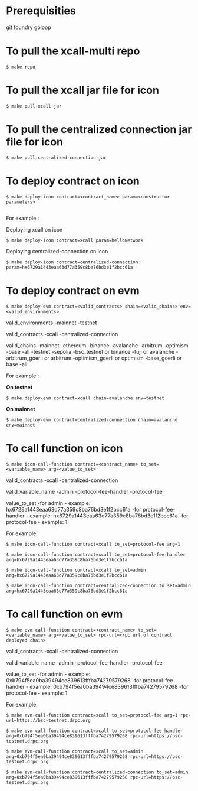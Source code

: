 # Prerequisities

git
foundry
goloop


# To pull the xcall-multi repo

```shell
$ make repo
```

# To pull the xcall jar file for icon

```shell
$ make pull-xcall-jar
```

# To pull the centralized connection jar file for icon

```shell
$ make pull-centralized-connection-jar
```

# To deploy contract on icon

```shell
$ make deploy-icon contract=<contract_name> param=<constructor parameters>
  
```

For example : 

Deploying xcall on icon
```shell
$ make deploy-icon contract=xcall param=helloNetwork   
```

Deploying centralized-connection on icon
```shell
$ make deploy-icon contract=centralized-connection param=hx6729a1443eaa63d77a359c8ba76bd3e1f2bcc61a   
```

# To deploy contract on evm

```shell
$ make deploy-evm contract=<valid_contracts> chain=<valid_chains> env=<valid_environments>    
```

valid_environments
    -mainnet
    -testnet

valid_contracts
    -xcall
    -centralized-connection

valid_chains
    -mainnet
        -ethereum
        -binance
        -avalanche
        -arbitrum
        -optimism
        -base
        -all
    -testnet
        -sepolia
        -bsc_testnet or binance
        -fuji or avalanche
        -arbitrum_goerli or arbitrum
        -optimism_goerli or optimism
        -base_goerli or base
        -all

For example : 

**On testnet**
```shell
$ make deploy-evm contract=xcall chain=avalanche env=testnet    
```

**On mainnet**
```shell
$ make deploy-evm contract=centralized-connection chain=avalanche env=mainnet    
```

# To call function on icon

```shell
$ make icon-call-function contract=<contract_name> to_set=<variable_name> arg=<value_to_set>
```

valid_contracts
    -xcall
    -centralized-connection

valid_variable_name
    -admin
    -protocol-fee-handler
    -protocol-fee

value_to_set
    -for admin
        - example: hx6729a1443eaa63d77a359c8ba76bd3e1f2bcc61a
    -for protocol-fee-handler
        - example: hx6729a1443eaa63d77a359c8ba76bd3e1f2bcc61a
    -for protocol-fee
        - example: 1

For example:

```shell
$ make icon-call-function contract=xcall to_set=protocol-fee arg=1 
```

```shell
$ make icon-call-function contract=xcall to_set=protocol-fee-handler arg=hx6729a1443eaa63d77a359c8ba76bd3e1f2bcc61a
```

```shell
$ make icon-call-function contract=xcall to_set=admin arg=hx6729a1443eaa63d77a359c8ba76bd3e1f2bcc61a
```

```shell
$ make icon-call-function contract=centralized-connection to_set=admin arg=hx6729a1443eaa63d77a359c8ba76bd3e1f2bcc61a
```


# To call function on evm

```shell
$ make evm-call-function contract=<contract_name> to_set=<variable_name> arg=<value_to_set> rpc-url=<rpc url of contract deployed chain>
```

valid_contracts
    -xcall
    -centralized-connection

valid_variable_name
    -admin
    -protocol-fee-handler
    -protocol-fee

value_to_set
    -for admin
        - example: 0xb794f5ea0ba39494ce839613fffba74279579268
    -for protocol-fee-handler
        - example: 0xb794f5ea0ba39494ce839613fffba74279579268
    -for protocol-fee
        - example: 1

For example:

```shell
$ make evm-call-function contract=xcall to_set=protocol-fee arg=1 rpc-url=https://bsc-testnet.drpc.org
```

```shell
$ make evm-call-function contract=xcall to_set=protocol-fee-handler arg=0xb794f5ea0ba39494ce839613fffba74279579268 rpc-url=https://bsc-testnet.drpc.org
```

```shell
$ make evm-call-function contract=xcall to_set=admin arg=0xb794f5ea0ba39494ce839613fffba74279579268 rpc-url=https://bsc-testnet.drpc.org
```

```shell
$ make evm-call-function contract=centralized-connection to_set=admin arg=0xb794f5ea0ba39494ce839613fffba74279579268 rpc-url=https://bsc-testnet.drpc.org
```



